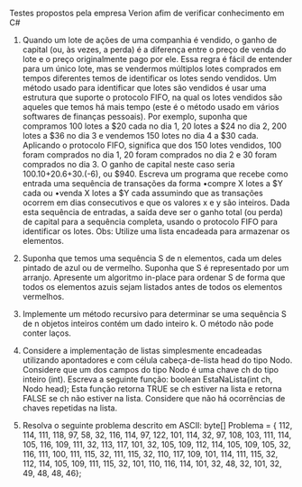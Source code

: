 Testes propostos pela empresa Verion afim de verificar conhecimento em C#


1) Quando um lote de ações de uma companhia é vendido, o ganho de capital (ou, às vezes, a perda) é a diferença entre o preço de venda do lote e o preço originalmente pago por ele. Essa regra é fácil de entender para um único lote, mas se vendermos múltiplos lotes comprados em tempos diferentes temos de identificar os lotes sendo vendidos. Um método usado para identificar que lotes são vendidos é usar uma estrutura que suporte o protocolo FIFO, na qual os lotes vendidos são aqueles que temos há mais tempo (este é o método usado em vários softwares de finanças pessoais). Por exemplo, suponha que compramos 100 lotes a $20 cada no dia 1, 20 lotes a $24 no dia 2, 200 lotes a $36 no dia 3 e vendemos 150 lotes no dia 4 a $30 cada. Aplicando o protocolo FIFO, significa que dos 150 lotes vendidos, 100 foram comprados no dia 1, 20 foram comprados no dia 2 e 30 foram comprados no dia 3. O ganho de capital neste caso seria 100.10+20.6+30.(-6), ou $940.
Escreva um programa que recebe como entrada uma sequência de transações da forma
•compre X lotes a $Y cada
ou 
•venda X lotes a $Y cada 
assumindo que as transações ocorrem em dias consecutivos e que os valores x e y são inteiros. Dada esta sequência de entradas, a saída deve ser o ganho total (ou perda) de capital para a sequência completa, usando o protocolo FIFO para identificar os lotes.
Obs: Utilize uma lista encadeada para armazenar os elementos.

2) Suponha que temos uma sequência S de n elementos, cada um deles pintado de azul ou de vermelho. Suponha que S é representado por um arranjo. Apresente um algoritmo in-place para ordenar S de forma que todos os elementos azuis sejam listados antes de todos os elementos vermelhos.

3) Implemente um método recursivo para determinar se uma sequência S de n objetos inteiros contém um dado inteiro k. O método não pode conter laços.



4) Considere a implementação de listas simplesmente encadeadas utilizando apontadores e com célula cabeça-de-lista head do tipo Nodo. Considere que um dos campos do tipo Nodo é uma chave ch do tipo inteiro (int). Escreva a seguinte função:
boolean EstaNaLista(int ch, Nodo head);
Esta função retorna TRUE se ch estiver na lista e retorna FALSE se ch não estiver na lista. Considere que não há ocorrências de chaves repetidas na lista.

5) Resolva o seguinte problema descrito em ASCII: 
 byte[] Problema = { 112, 114, 111, 118, 97, 58, 32, 116, 114, 97, 122, 101, 114, 32, 97, 108, 103, 111, 114, 105, 116, 109, 111, 32, 113, 117, 101, 32, 105, 109, 112, 114, 105, 109, 105, 32, 116, 111, 100, 111, 115, 32, 111, 115, 32, 110, 117, 109, 101, 114, 111, 115, 32, 112, 114, 105, 109, 111, 115, 32, 101, 110, 116, 114, 101, 32, 48, 32, 101, 32, 49, 48, 48, 46};